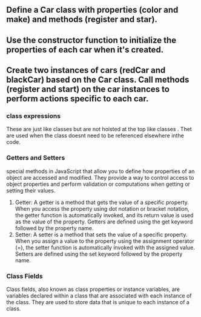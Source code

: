Define a Car class with properties (color and make) and methods (register and star).
---
Use the constructor function to initialize the properties of each car when it's created.
---
Create two instances of cars (redCar and blackCar) based on the Car class.
Call methods (register and start) on the car instances to perform actions specific to each car.
---

### class expressions 
These are just like classes but are not hoisted at the top like classes . Thet are used when the class doesnt need to be referenced elsewhere inthe code.

### Getters and Setters 
special methods in JavaScript that allow you to define how properties of an object are accessed and modified. They provide a way to control access to object properties and perform validation or computations when getting or setting their values.

1. Getter: 
A getter is a method that gets the value of a specific property. When you access the property using dot notation or bracket notation, the getter function is automatically invoked, and its return value is used as the value of the property. Getters are defined using the get keyword followed by the property name.
2. Setter: 
A setter is a method that sets the value of a specific property. When you assign a value to the property using the assignment operator (=), the setter function is automatically invoked with the assigned value. Setters are defined using the set keyword followed by the property name.


### Class Fields

Class fields, also known as class properties or instance variables, are variables declared within a class that are associated with each instance of the class. They are used to store data that is unique to each instance of a class.